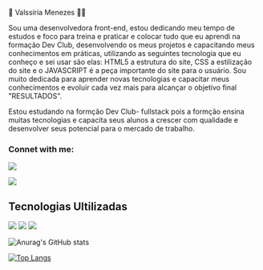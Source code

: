 🚀 Valssíria Menezes 👩‍💻

Sou uma desenvolvedora front-end, estou dedicando meu tempo de estudos e foco para treina e praticar e colocar tudo que eu aprendi na formação Dev Club, desenvolvendo os meus projetos e capacitando meus conhecimentos em práticas, utilizando as seguintes tecnologia que eu conheço e sei usar são elas: HTML5 a estrutura do site, CSS a estilização do site e o JAVASCRIPT é a peça importante do site para o usuário.
Sou muito dedicada para aprender novas tecnologias e capacitar meus conhecimentos e evoluir cada vez mais para alcançar o objetivo final "RESULTADOS".

Estou estudando na formção Dev Club- fullstack pois a formção ensina muitas tecnologias e capacita seus alunos a crescer com qualidade e desenvolver seus potencial para o mercado de trabalho. 



<h3> Connet with me:</h3>
<a href="https://www.linkedin.com/in/valssiria-menezes"> <img src="https://img.shields.io/badge/LinkedIn-0077B5?style=for-the-badge&logo=linkedin&logoColor=white" /> </a>

<a href="https://www.instagram.com/valssiriamenezes?igsh=bHg4cGsxNG1ubHpz"> <img src="https://img.shields.io/badge/Instagram-E4405F?style=for-the-badge&logo=instagram&logoColor=white" /></a>

<h2>Tecnologias Ultilizadas</h2>
<img src="https://img.shields.io/badge/HTML5-E34F26?style=for-the-badge&logo=html5&logoColor=white"/>
<img src="https://img.shields.io/badge/CSS-239120?&style=for-the-badge&logo=css3&logoColor=white" />
<img src="https://img.shields.io/badge/JavaScript-323330?style=for-the-badge&logo=javascript&logoColor=red" />



![Anurag's GitHub stats](https://github-readme-stats.vercel.app/api?username=Valssiria&show_icons=true&theme=dracula)




[![Top Langs](https://github-readme-stats.vercel.app/api/top-langs/?username=Valssiria&layout=compact)](https://github.com/anuraghazra/github-readme-stats)

